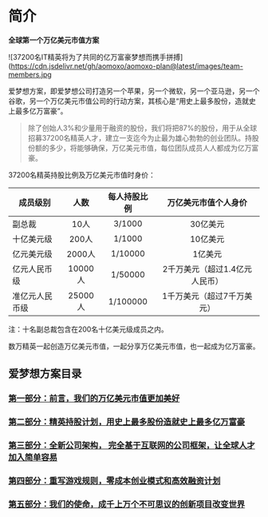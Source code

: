 # 简介

**全球第一个万亿美元市值方案**

![37200名IT精英将为了共同的亿万富豪梦想而携手拼搏](https://cdn.jsdelivr.net/gh/aomoxo/aomoxo-plan@latest/images/team-members.jpg

爱梦想方案，即爱梦想公司打造另一个苹果，另一个微软，另一个亚马逊，另一个谷歌，另一个万亿美元市值公司的行动方案，其核心是“用史上最多股份，造就史上最多亿万富豪”。

>除了创始人3%和少量用于融资的股份，我们将把87%的股份，用于从全球招募37200名精英人才，建立一支迄今为止最为雄心勃勃的创业团队。持股份额的多少，将能够确保，万亿美元市值，每位团队成员人人都成为亿万富豪。

37200名精英持股比例及万亿美元市值时身价：

成员级别|人数|每人持股比例|万亿美元市值个人身价
---|:---:|:---:|:---:
副总裁|10人|3/1000|30亿美元
十亿美元级|200人|1/1000|10亿美元
亿元美元级|2000人|1/10000|1亿美元
亿元人民币级|10000人|1/50000|2千万美元（超过1.4亿元人民币）
准亿元人民币级|25000人|1/100000|1千万美元（超过7千万美元）

注：十名副总裁包含在200名十亿美元级成员之内。

数万精英一起创造万亿美元市值，一起分享万亿美元市值，也一起成为亿万富豪。

## 爱梦想方案目录

### [第一部分：前言，我们的万亿美元市值更加美好](https://github.com/aomoxo/aomoxo-plan/tree/master/docs/chapter-one)

### [第二部分：精英持股计划，用史上最多股份造就史上最多亿万富豪](https://github.com/aomoxo/aomoxo-plan/tree/master/docs/chapter-two)

### [第三部分：全新公司架构， 完全基于互联网的公司框架，让全球人才加入简单容易](https://github.com/aomoxo/aomoxo-plan/tree/master/docs/chapter-three)

### [第四部分：重写游戏规则，零成本创业模式和高效融资计划](https://github.com/aomoxo/aomoxo-plan/tree/master/docs/chapter-four)

### [第五部分：我们的使命，成千上万个不可思议的创新项目改变世界](https://github.com/aomoxo/aomoxo-plan/tree/master/docs/chapter-five)
